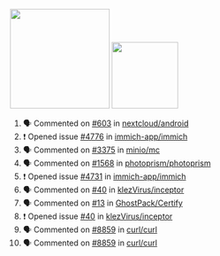 <a href="https://github.com/bestrocker221"><img src="https://github-readme-stats-sigma-five.vercel.app/api?username=bestrocker221&count_private=true&theme=dark" height="180" /></a> <a href="https://github.com/bestrocker221"><img src="https://github-readme-stats-sigma-five.vercel.app/api/top-langs/?username=bestrocker221&langs_count=8&theme=dark&hide=tex,java,html,css&layout=compact" height="120" /></a>


<!--START_SECTION:activity--> 
1. 🗣 Commented on [#603](https://github.com/nextcloud/android/issues/603#issuecomment-1789893794) in [nextcloud/android](https://github.com/nextcloud/android)
2. ❗ Opened issue [#4776](https://github.com/immich-app/immich/issues/4776) in [immich-app/immich](https://github.com/immich-app/immich)
3. 🗣 Commented on [#3375](https://github.com/minio/mc/issues/3375#issuecomment-1786233038) in [minio/mc](https://github.com/minio/mc)
4. 🗣 Commented on [#1568](https://github.com/photoprism/photoprism/issues/1568#issuecomment-1786211745) in [photoprism/photoprism](https://github.com/photoprism/photoprism)
5. ❗ Opened issue [#4731](https://github.com/immich-app/immich/issues/4731) in [immich-app/immich](https://github.com/immich-app/immich)
6. 🗣 Commented on [#40](https://github.com/klezVirus/inceptor/issues/40) in [klezVirus/inceptor](https://github.com/klezVirus/inceptor)
7. 🗣 Commented on [#13](https://github.com/GhostPack/Certify/issues/13) in [GhostPack/Certify](https://github.com/GhostPack/Certify)
8. ❗️ Opened issue [#40](https://github.com/klezVirus/inceptor/issues/40) in [klezVirus/inceptor](https://github.com/klezVirus/inceptor)
9. 🗣 Commented on [#8859](https://github.com/curl/curl/issues/8859) in [curl/curl](https://github.com/curl/curl)
10. 🗣 Commented on [#8859](https://github.com/curl/curl/issues/8859) in [curl/curl](https://github.com/curl/curl)
<!--END_SECTION:activity-->
